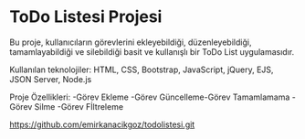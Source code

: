 # ToDo Listesi Projesi

Bu proje, kullanıcıların görevlerini ekleyebildiği, düzenleyebildiği, tamamlayabildiği ve silebildiği basit ve kullanışlı bir ToDo List uygulamasıdır.

Kullanılan teknolojiler: HTML, CSS, Bootstrap, JavaScript, jQuery, EJS, JSON Server, Node.js

Proje Özellikleri:
-Görev Ekleme
-Görev Güncelleme-Görev Tamamlamama
-Görev Silme
-Görev Fİltreleme

https://github.com/emirkanacikgoz/todolistesi.git